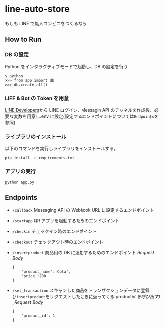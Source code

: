 # line-auto-store

もしも LINE で無人コンビニをつくるなら

## How to Run

### DB の設定

Python をインタラクティブモードで起動し、DB の設定を行う

```
$ python
>>> from app import db
>>> db.create_all()
```

### LIFF & Bot の Token を用意

[LINE Developers](https://developers.line.biz/ja/)から LINE ログイン、Messagin API のチャネルを作成後、必要な変数を用意し.env に設定(設定するエンドポイントについては`Endpoints`を参照)

### ライブラリのインストール

以下のコマンドを実行しライブラリをインストールする。

```
pip install -r requirements.txt
```

### アプリの実行

```
python app.py
```

## Endpoints

- `/callback`
  Messaging API の Webhook URL に設定するエンドポイント
- `/startapp`
  QR アプリを起動するためのエンドポイント
- `/checkin`
  チェックイン時のエンドポイント
- `/checkout`
  チェックアウト時のエンドポイント
- `/insertproduct`
  商品用の DB に追加するためのエンドポイント
  _Request Body_

  ```
  {
      'product_name':'Cola',
      'price':200
  }
  ```

- `/set_transaction`
  スキャンした商品をトランザクションデータに登録(`/insertproduct`をリクエストしたときに返ってくる product*id を呼び出す)
  \_Request Body*

  ```
  {
      'product_id': 1
  }
  ```
